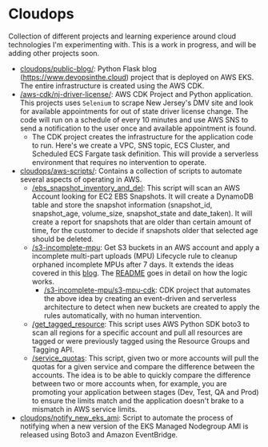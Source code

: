 # Cloudops


Collection of different projects and learning experience around cloud technologies I'm experimenting with. This is a work in progress, and will be adding other projects soon.

* [cloudops/public-blog/](https://github.com/jmroche/cloudops/tree/main/public-blog): Python Flask blog (https://www.devopsinthe.cloud) project that is deployed on AWS EKS. The entire infrastructure is created using the AWS CDK. 
* [/aws-cdk/nj-driver-license/](https://github.com/jmroche/cloudops/tree/main/aws-cdk/nj-driver-license): AWS CDK Project and Python application. This projects uses ```Selenium``` to scrape New Jersey's DMV site and look for available appointments for out of state driver license change. The code will run on a schedule of every 10 minutes and use AWS SNS to send a notification to the user once and available appointment is found. 
    * The CDK project creates the infrastructure for the application code to run. Here's we create a VPC, SNS topic, ECS Cluster, and Scheduled ECS Fargate task definition. This will provide a serverless environment that requires no intervention to operate.
* [cloudops/aws-scripts/](https://github.com/jmroche/cloudops/tree/main/aws-scripts): Contains a collection of scripts to automate several aspects of operating in AWS.
    * [/ebs_snapshot_inventory_and_del](https://github.com/jmroche/cloudops/tree/main/aws-scripts/ebs_snapshot_inventory_and_del): This script will scan an AWS Account looking for EC2 EBS Snapshots. It will create a DynamoDB table and store the snapshot information (snapshot_id, snapshot_age, volume_size, snapshot_state and date_taken). It will create a report for snapshots that are older than certain amount of time, for the customer to decide if snapshots older that selected age should be deleted.
    * [/s3-incomplete-mpu](https://github.com/jmroche/cloudops/tree/main/aws-scripts/s3-incomplete-mpu): Get S3 buckets in an AWS account and apply a incomplete multi-part uploads (MPU) Lifecycle rule to cleanup orphaned incomplete MPUs after 7 days. It extends the ideas covered in this [blog](https://aws.amazon.com/blogs/aws-cloud-financial-management/discovering-and-deleting-incomplete-multipart-uploads-to-lower-amazon-s3-costs/). The  [README](https://github.com/jmroche/cloudops/blob/main/aws-scripts/s3-incomplete-mpu/README.md) goes in detail on how the logic works.
        * [/s3-incomplete-mpu/s3-mpu-cdk](https://github.com/jmroche/cloudops/tree/main/aws-scripts/s3-incomplete-mpu/s3-mpu-cdk): CDK project that automates the above idea by creating an event-driven and serverless architecture to detect when new buckets are created to apply the rules automatically, with no human intervention.
    * [/get_tagged_resource](https://github.com/jmroche/cloudops/tree/main/aws-scripts/get_tagged_resource): This script uses AWS Python SDK boto3 to scan all regions for a specific account and pull all resources are tagged or were previously tagged using the Resource Groups and Tagging API.
    * [/service_quotas](https://github.com/jmroche/cloudops/tree/main/aws-scripts/service_quotas): This script, given two or more accounts will pull the quotas for a given service and compare the difference between the accounts. The idea is to be able to quickly compare the difference between two or more accounts when, for example, you are promoting your application between stages (Dev, Test, QA and Prod) to ensure the limits match and the application doesn't brake to a mismatch in AWS service limits.
* [cloudops/notify_new_eks_ami](https://github.com/jmroche/cloudops/tree/main/notify_new_eks_ami): Script to automate the process of notifying when a new version of the EKS Managed Nodegroup AMI is released using Boto3 and Amazon EventBridge. 

